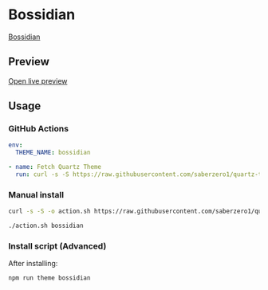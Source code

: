 # Bossidian

[Bossidian](https://BossELijah.github.io)

## Preview

[Open live preview](https://quartz-themes.github.io/bossidian/)

## Usage

### GitHub Actions

```yaml
env:
  THEME_NAME: bossidian
```

```yaml
- name: Fetch Quartz Theme
  run: curl -s -S https://raw.githubusercontent.com/saberzero1/quartz-themes/master/action.sh | bash -s -- $THEME_NAME
```

### Manual install

```bash
curl -s -S -o action.sh https://raw.githubusercontent.com/saberzero1/quartz-themes/master/action.sh

./action.sh bossidian
```

### Install script (Advanced)

After installing:

```bash
npm run theme bossidian
```
